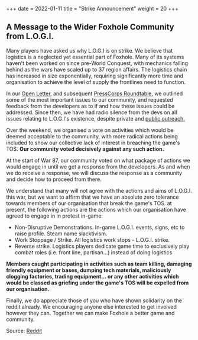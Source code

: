 +++
date = 2022-01-11
title = "Strike Announcement"
weight = 20
+++

## A Message to the Wider Foxhole Community from L.O.G.I.

Many players have asked us why L.O.G.I is on strike. We believe that logistics is a neglected yet essential part of Foxhole. Many of its systems haven't been worked on since pre-World Conquest, with mechanics falling behind as the wars have scaled up to 37 region affairs. The logistics chain has increased in size exponentially, requiring significantly more time and organisation to achieve the level of supply the frontlines need to function.</p>

In our <a href="index.html">Open Letter</a>, and subsequent <a href="https://www.youtube.com/watch?v=fv689YaplMo">PressCorps Roundtable</a>, we outlined some of the most important issues to our community, and requested feedback from the developers as to if and how these issues could be addressed. Since then, we have had radio silence from the devs on all issues relating to L.O.G.I's existence, despite private and <a href="https://www.reddit.com/r/foxholegame/comments/s0job1/logi_reminder_to_siege_camp/">public outreach.</a></p>

Over the weekend, we organised a vote on activities which would be deemed acceptable to the community, with more radical actions being included to show our collective lack of interest in breaching the game's TOS. <strong>Our community voted decisively against any such action.</strong></p>

At the start of War 87, our community voted on what package of actions we would engage in until we get a response from the developers. As and when we do receive a response, we will discuss the response as a community and decide how to proceed from there.</p>

We understand that many will not agree with the actions and aims of L.O.G.I. this war, but we want to affirm that we have an absolute zero tolerance towards members of our organisation that break the game's TOS. at present, the following actions are the actions which our organisation have agreed to engage in in protest in-game:</p>

* Non-Disruptive Demonstrations. In-game L.O.G.I. events, signs, etc to raise profile. Steam name slacktivism.
* Work Stoppage / Strike. All logistics work stops - L.O.G.I. strike.
* Reverse strike. Logistics players dedicate game time to exclusively play combat roles (i.e. front line, partisan...) instead of doing logistics

**Members caught participating in activities such as team killing, damaging friendly equipment or bases, dumping tech materials, maliciously clogging factories, trading equipment... or any other activities which would be classed as griefing under the game's TOS will be expelled from our organisation.**

Finally, we do appreciate those of you who have shown solidarity on the reddit already. We encouraging anyone else interested to get involved however they can. Together we can make Foxhole a better game and community.

Source: [Reddit](https://www.reddit.com/r/foxholegame/comments/s1p7uz/a_message_to_the_wider_foxhole_community_from_logi/)